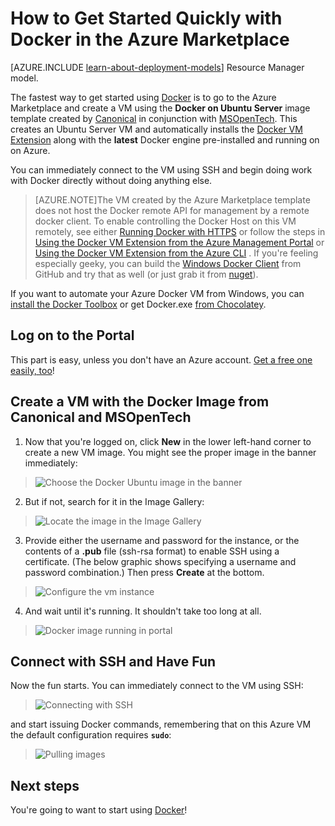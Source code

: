 <properties
	pageTitle="How to Use Docker Quickly with Ubuntu-Docker VM Image"
	description="Describes and demonstrates how to be using Docker on Ubuntu Server in minutes directly from the Azure Image Gallery"
	services="virtual-machines"
	documentationCenter=""
	authors="squillace"
	manager="timlt"
	editor="tysonn"/>

<tags
	ms.service="virtual-machines"
	ms.date="10/04/2015"
	wacn.date=""/>

# How to Get Started Quickly with Docker in the Azure Marketplace

[AZURE.INCLUDE [learn-about-deployment-models](../includes/learn-about-deployment-models-classic-include.md)] Resource Manager model.
 

The fastest way to get started using [Docker] is to go to the Azure Marketplace and create a VM using the **Docker on Ubuntu Server** image template created by [Canonical] in conjunction with [MSOpenTech]. This creates an Ubuntu Server VM and automatically installs the [Docker VM Extension](/documentation/articles/virtual-machines-docker-vm-extension) along with the **latest** Docker engine pre-installed and running on on Azure.  

You can immediately connect to the VM using SSH and begin doing work with Docker directly without doing anything else.

> [AZURE.NOTE]The VM created by the Azure Marketplace template does not host the Docker remote API for management by a remote docker client. To enable controlling the Docker Host on this VM remotely, see either [Running Docker with HTTPS](https://docs.docker.com/articles/https/) or follow the steps in [Using the Docker VM Extension from the Azure Management Portal](/documentation/articles/virtual-machines-docker-with-portal) or [Using the Docker VM Extension from the Azure <!-- deleted by customization CLI](/documentation/articles/virtual-machines-docker-with-xplat-cli-install) --><!-- keep by customization: begin --> CLI](/documentation/articles/virtual-machines-docker-with-xplat-cli) <!-- keep by customization: end -->. <!-- keep by customization: begin --> If you're feeling especially geeky, you can build the [Windows Docker Client](https://github.com/ahmetalpbalkan/Docker.DotNet) from GitHub and try that as well (or just grab it from [nuget](https://www.nuget.org/packages/Docker.DotNet/)). <!-- keep by customization: end -->
<!-- -->
If you want to automate your Azure Docker VM from Windows, you can [install the Docker Toolbox](https://docs.docker.com/installation/windows/) or get Docker.exe [from Chocolatey](https://chocolatey.org/packages/docker).

## Log on to the Portal

This part is easy, unless you don't have an Azure account. [Get a free one easily, too](/pricing/1rmb-trial/)!

## Create a VM with the Docker Image from Canonical and MSOpenTech

1. Now that you're logged on, click **New** in the lower left-hand corner to create a new VM image. You might see the proper image in the banner immediately:

> ![Choose the Docker Ubuntu image in the banner](./media/virtual-machines-docker-ubuntu-quickstart/CreateNewDockerBanner.png)

2. But if not, search for it in the Image Gallery:

> ![Locate the image in the Image Gallery](./media/virtual-machines-docker-ubuntu-quickstart/DockerOnUbuntuServerMSOpenTech.png)

3. Provide either the username and password for the instance, or the contents of a **.pub** file (ssh-rsa format)  to enable SSH using a certificate. (The below graphic shows specifying a username and password combination.) Then press **Create** at the bottom.

> ![Configure the vm instance](./media/virtual-machines-docker-ubuntu-quickstart/CreateVMDockerUbuntuPwd.png)

4. And wait until it's running. It shouldn't take too long at all.

> ![Docker image running in portal](./media/virtual-machines-docker-ubuntu-quickstart/DockerUbuntuRunning.png)

## Connect with SSH and Have Fun

Now the fun starts. You can immediately connect to the VM using SSH:

> ![Connecting with SSH](./media/virtual-machines-docker-ubuntu-quickstart/SSHToDockerUbuntu.png)

and start issuing Docker commands, remembering that on this Azure VM the default configuration requires **`sudo`**:

> ![Pulling images](./media/virtual-machines-docker-ubuntu-quickstart/DockerPullSmallImages.png)

<!--Every topic should have next steps and links to the next logical set of content to keep the customer engaged-->
## Next steps

You're going to want to start using [Docker]!

<!--Anchors-->
[Log on to the Portal]: #logon
[Create a VM with the Docker Image from Canonical and MSOpenTech]: #createvm
[Connect with SSH and Have Fun]: #havingfun
[Next steps]: #next-steps


[Docker]: https://www.docker.com/
[BusyBox]: http://en.wikipedia.org/wiki/BusyBox
[Docker scratch image]: https://docs.docker.com/articles/baseimages/#creating-a-simple-base-image-using-scratch
[Canonical]: http://www.canonical.com/
[MSOpenTech]: http://msopentech.com/
 
